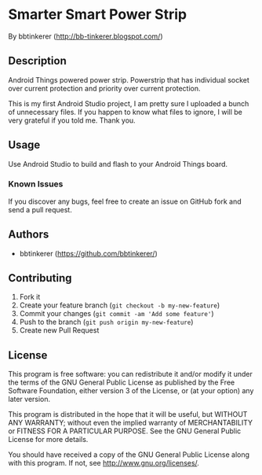 # Smarter Smart Power Strip

By bbtinkerer (<http://bb-tinkerer.blogspot.com/>)

## Description
Android Things powered power strip. Powerstrip that has individual socket over current protection and priority over current protection.

This is my first Android Studio project, I am pretty sure I uploaded a bunch of unnecessary files. If you happen to know what files to ignore, I will be very grateful if you told me. Thank you.

## Usage

Use Android Studio to build and flash to your Android Things board.

### Known Issues

If you discover any bugs, feel free to create an issue on GitHub fork and
send a pull request.


## Authors

* bbtinkerer (https://github.com/bbtinkerer/)


## Contributing

1. Fork it
2. Create your feature branch (`git checkout -b my-new-feature`)
3. Commit your changes (`git commit -am 'Add some feature'`)
4. Push to the branch (`git push origin my-new-feature`)
5. Create new Pull Request


## License

This program is free software: you can redistribute it and/or modify it under the terms of the GNU General Public License as published by the Free Software Foundation, either version 3 of the License, or (at your option) any later version.

This program is distributed in the hope that it will be useful, but WITHOUT ANY WARRANTY; without even the implied warranty of MERCHANTABILITY or FITNESS FOR A PARTICULAR PURPOSE.  See the GNU General Public License for more details.

You should have received a copy of the GNU General Public License along with this program.  If not, see <http://www.gnu.org/licenses/>.